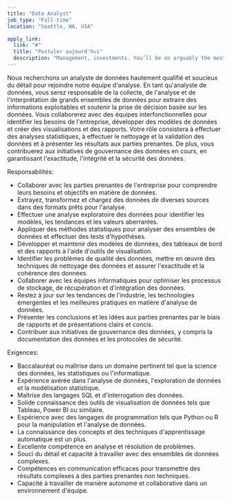 ```yaml
---
title: "Data Analyst"
job_type: "Full-time"
location: "Seattle, WA, USA"

apply_link:
  link: "#"
  title: "Postuler aujourd'hui"
  description: "Management, investments. You’ll be on arguably the most important"
---
```


Nous recherchons un analyste de données hautement qualifié et soucieux du détail pour rejoindre notre équipe d'analyse. En tant qu'analyste de données, vous serez responsable de la collecte, de l'analyse et de l'interprétation de grands ensembles de données pour extraire des informations exploitables et soutenir la prise de décision basée sur les données. Vous collaborerez avec des équipes interfonctionnelles pour identifier les besoins de l'entreprise, développer des modèles de données et créer des visualisations et des rapports. Votre rôle consistera à effectuer des analyses statistiques, à effectuer le nettoyage et la validation des données et à présenter les résultats aux parties prenantes. De plus, vous contribuerez aux initiatives de gouvernance des données en cours, en garantissant l'exactitude, l'intégrité et la sécurité des données.

Responsabilités:

- Collaborer avec les parties prenantes de l'entreprise pour comprendre leurs besoins et objectifs en matière de données.
- Extrayez, transformez et chargez des données de diverses sources dans des formats prêts pour l'analyse.
- Effectuer une analyse exploratoire des données pour identifier les modèles, les tendances et les valeurs aberrantes.
- Appliquer des méthodes statistiques pour analyser des ensembles de données et effectuer des tests d'hypothèses.
- Développer et maintenir des modèles de données, des tableaux de bord et des rapports à l'aide d'outils de visualisation.
- Identifier les problèmes de qualité des données, mettre en œuvre des techniques de nettoyage des données et assurer l'exactitude et la cohérence des données.
- Collaborer avec les équipes informatiques pour optimiser les processus de stockage, de récupération et d'intégration des données.
- Restez à jour sur les tendances de l'industrie, les technologies émergentes et les meilleures pratiques en matière d'analyse de données.
- Présenter les conclusions et les idées aux parties prenantes par le biais de rapports et de présentations clairs et concis.
- Contribuer aux initiatives de gouvernance des données, y compris la documentation des données et les protocoles de sécurité.

Exigences:

- Baccalauréat ou maîtrise dans un domaine pertinent tel que la science des données, les statistiques ou l'informatique.
- Expérience avérée dans l'analyse de données, l'exploration de données et la modélisation statistique.
- Maîtrise des langages SQL et d'interrogation des données.
- Solide connaissance des outils de visualisation de données tels que Tableau, Power BI ou similaire.
- Expérience avec des langages de programmation tels que Python ou R pour la manipulation et l'analyse de données.
- La connaissance des concepts et des techniques d'apprentissage automatique est un plus.
- Excellente compétence en analyse et résolution de problèmes.
- Souci du détail et capacité à travailler avec des ensembles de données complexes.
- Compétences en communication efficaces pour transmettre des résultats complexes à des parties prenantes non techniques.
- Capacité à travailler de manière autonome et collaborative dans un environnement d'équipe.
